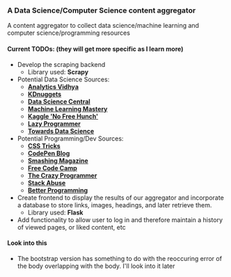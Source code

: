 ### A Data Science/Computer Science content aggregator
A content aggregator to collect data science/machine
learning and computer science/programming resources

#### Current TODOs: (they will get more specific as I learn more)
* Develop the scraping backend
    * Library used: **Scrapy**
* Potential Data Science Sources: 
    * **[Analytics Vidhya](https://www.analyticsvidhya.com/blog/)**
    * **[KDnuggets](https://www.kdnuggets.com/news/index.html)**
    * **[Data Science Central](https://www.datasciencecentral.com/)**
    * **[Machine Learning Mastery](https://machinelearningmastery.com/blog/)**
    * **[Kaggle 'No Free Hunch'](https://medium.com/kaggle-blog)**
    * **[Lazy Programmer](https://lazyprogrammer.me/)**
    * **[Towards Data Science](https://towardsdatascience.com/)**
* Potential Programming/Dev Sources:
    * **[CSS Tricks](https://css-tricks.com/archives/)**
    * **[CodePen Blog](https://blog.codepen.io/)**
    * **[Smashing Magazine](https://www.smashingmagazine.com/articles/)**
    * **[Free Code Camp](https://www.freecodecamp.org/news/)**
    * **[The Crazy Programmer](https://www.thecrazyprogrammer.com/)**
    * **[Stack Abuse](https://stackabuse.com/)**
    * **[Better Programming](https://medium.com/better-programming)**
* Create frontend to display the results of our aggregator and incorporate a database to store links, images, headings, 
and later retrieve them.
    * Library used: **Flask**
* Add functionality to allow user to log in and 
therefore maintain a history of viewed pages, or
liked content, etc

#### Look into this
* The bootstrap version has something to do with the reoccuring error
of the body overlapping with the body. I'll look into it later


